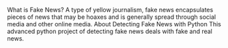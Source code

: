 What is Fake News? 
A type of yellow journalism, fake news encapsulates pieces of news that may be hoaxes and is generally spread through social media and other online media.
About Detecting Fake News with Python This advanced python project of detecting fake news deals with fake and real news.


